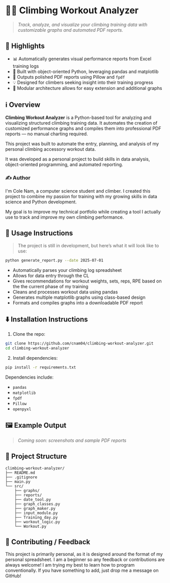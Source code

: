  # 🧗‍♂️ Climbing Workout Analyzer

> *Track, analyze, and visualize your climbing training data with customizable graphs and automated PDF reports.*

## 🌟 Highlights

- 📊 Automatically generates visual performance reports from Excel training logs
- 🧠 Built with object-oriented Python, leveraging pandas and matplotlib
- 📁 Outputs polished PDF reports using Pillow and `fpdf`
- 💡 Designed for climbers seeking insight into their training progress
- 🔁 Modular architecture allows for easy extension and additional graphs

## ℹ️ Overview

**Climbing Workout Analyzer** is a Python-based tool for analyzing and visualizing structured climbing training data. It automates the creation of customized performance graphs and compiles them into professional PDF reports — no manual charting required.

This project was built to automate the entry, planning, and analysis of my personal climbing accessory workout data.

It was developed as a personal project to build skills in data analysis, object-oriented programming, and automated reporting.

### ✍️ Author

I'm Cole Nam, a computer science student and climber. I created this project to combine my passion for training with my growing skills in data science and Python development.

My goal is to improve my technical portfolio while creating a tool I actually use to track and improve my own climbing performance.

## 🚀 Usage Instructions

> The project is still in development, but here’s what it will look like to use:

```bash
python generate_report.py --date 2025-07-01
```

- Automatically parses your climbing log spreadsheet
- Allows for data entry through the CL
- Gives recommendations for workout weights, sets, reps, RPE based on the the current phase of my training
- Cleans and processes workout data using pandas
- Generates multiple matplotlib graphs using class-based design
- Formats and compiles graphs into a downloadable PDF report

## ⬇️ Installation Instructions

1. Clone the repo:

```bash
git clone https://github.com/cnam04/climbing-workout-analyzer.git
cd climbing-workout-analyzer
```

2. Install dependencies:

```bash
pip install -r requirements.txt
```

Dependencies include:
- `pandas`
- `matplotlib`
- `fpdf`
- `Pillow`
- `openpyxl`

## 🖼️ Example Output

> *Coming soon: screenshots and sample PDF reports*

## 📁 Project Structure

```
climbing-workout-analyzer/
├── README.md
├── .gitignore
├── main.py
└── src/
    ├── graphs/
    ├── reports/
    ├── date_tool.py
    ├── graph_classes.py
    ├── graph_maker.py
    ├── input_module.py
    ├── Training_day.py
    ├── workout_logic.py
    └── Workout.py
```

## 💭 Contributing / Feedback

This project is primarily personal, as it is designed around the format of my personal spreadsheet. I am a beginner so any feedback or contributions are always welcome! I am trying my best to learn how to program conventionally. If you have something to add, just drop me a message on GitHub!



